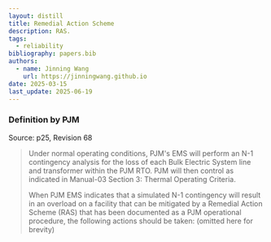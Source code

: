 ```yaml
---
layout: distill
title: Remedial Action Scheme
description: RAS.
tags:
  - reliability
bibliography: papers.bib
authors:
  - name: Jinning Wang
    url: https://jinningwang.github.io
date: 2025-03-15
last_update: 2025-06-19
---
```


### Definition by PJM

Source: <d-cite key="pjm2025m3"></d-cite> p25, Revision 68

> Under normal operating conditions, PJM's EMS will perform an N-1 contingency analysis for the loss of each Bulk Electric System line and transformer within the PJM RTO. PJM will then control as indicated in Manual-03 Section 3: Thermal Operating Criteria.
>
> When PJM EMS indicates that a simulated N-1 contingency will result in an overload on a facility that can be mitigated by a Remedial Action Scheme (RAS) that has been documented as a PJM operational procedure, the following actions should be taken: (omitted here for brevity)
